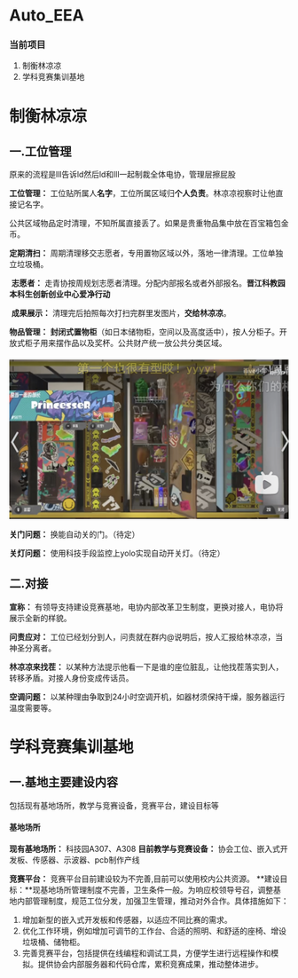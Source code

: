 # Auto_EEA

### 当前项目

1. 制衡林凉凉
2. 学科竞赛集训基地

# 制衡林凉凉

## 一.工位管理

原来的流程是lll告诉ld然后ld和lll一起制裁全体电协，管理层擦屁股

**工位管理：** 工位贴所属人**名字**，工位所属区域归**个人负责**。林凉凉视察时让他直接记名字。

公共区域物品定时清理，不知所属直接丢了。如果是贵重物品集中放在百宝箱包金币。

**定期清扫：** 周期清理移交志愿者，专用置物区域以外，落地一律清理。工位单独立垃圾桶。

​	**志愿者：** 走青协按周规划志愿者清理。分配内部报名或者外部报名。**晋江科教园本科生创新创业中心爱净行动**

​	**成果展示：** 清理完后拍照每次打扫完群里发图片，**交给林凉凉**。

**物品管理：** **封闭式置物柜**（如日本储物柜，空间以及高度适中），按人分柜子。开放式柜子用来摆作品以及奖杯。公共财产统一放公共分类区域。

![柜子示例](./pic/image1.png)

**关门问题：** 换能自动关的门。（待定）

**关灯问题：** 使用科技手段监控上yolo实现自动开关灯。（待定）

## 二.对接

**宣称：** 有领导支持建设竞赛基地，电协内部改革卫生制度，更换对接人，电协将展示全新的样貌。

**问责应对：** 工位已经划分到人，问责就在群内@说明后，按人汇报给林凉凉，当神圣分离者。

**林凉凉来找茬：** 以某种方法提示他看一下是谁的座位脏乱，让他找茬落实到人，转移矛盾。对接人身份变成传话员。

**空调问题：** 以某种理由争取到24小时空调开机，如器材须保持干燥，服务器运行温度需要等。

# 学科竞赛集训基地

## 一.**基地主要建设内容**

包括现有基地场所，教学与竞赛设备，竞赛平台，建设目标等

#### 基地场所

**现有基地场所：** 科技园A307、A308
**目前教学与竞赛设备：** 协会工位、嵌入式开发板、传感器、示波器、pcb制作产线

**竞赛平台：** 竞赛平台目前建设较为不完善,目前可以使用校内公共资源。
**建设目标：**现基地场所管理制度不完善，卫生条件一般。为响应校领导号召，调整基地内部管理制度，规范工位分发，加强卫生管理，推动对外合作。具体措施如下：

1. 增加新型的嵌入式开发板和传感器，以适应不同比赛的需求。
2. 优化工作环境，例如增加可调节的工作台、合适的照明、和舒适的座椅、增设垃圾桶、储物柜。
3. 完善竞赛平台，包括提供在线编程和调试工具，方便学生进行远程操作和模拟。提供协会内部服务器和代码仓库，累积竞赛成果，推动整体进步。